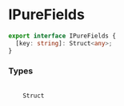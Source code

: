 # IPureFields

```ts
export interface IPureFields {
  [key: string]: Struct<any>;
}
```

<h3>Types</h3>
<pre>
  <code class="language-ts" style="padding: 0; margin-top: 12px; margin-top: -18px;">
    <a href="https://docs.superstructjs.org/" target="_blank" style="text-decoration: none; cursor:pointer">Struct</a>
  </code>
</pre>
